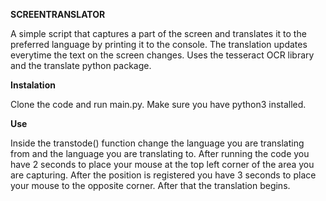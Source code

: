 **SCREENTRANSLATOR**

A simple script that captures a part of the screen and translates it to the preferred language by printing it to the console. The translation updates everytime the text on the screen changes. Uses the tesseract OCR library and the translate python package.

**Instalation**

Clone the code and run main.py. Make sure you have python3 installed. 

**Use**

Inside the transtode() function change the language you are translating from and the language you are translating to. After running the code you have 2 seconds to place your mouse at the top left corner of the area you are capturing. After the position is registered you have 3 seconds to place your mouse to the opposite corner. After that the translation begins.

